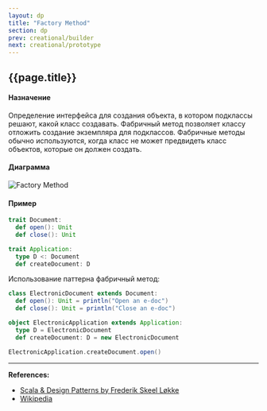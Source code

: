 ```yaml
---
layout: dp
title: "Factory Method"
section: dp
prev: creational/builder
next: creational/prototype
---
```


## {{page.title}}

#### Назначение

Определение интерфейса для создания объекта, в котором подклассы решают, какой класс создавать. 
Фабричный метод позволяет классу отложить создание экземпляра для подклассов.
Фабричные методы обычно используются, когда класс не может предвидеть класс объектов, которые он должен создать.

#### Диаграмма

![Factory Method](https://upload.wikimedia.org/wikipedia/ru/f/f0/FactoryMethodPattern.png)

#### Пример

```scala mdoc
trait Document:
  def open(): Unit
  def close(): Unit

trait Application:
  type D <: Document
  def createDocument: D
```

Использование паттерна фабричный метод:

```scala mdoc
class ElectronicDocument extends Document:
  def open(): Unit = println("Open an e-doc")
  def close(): Unit = println("Close an e-doc")

object ElectronicApplication extends Application:
  type D = ElectronicDocument
  def createDocument: D = new ElectronicDocument

ElectronicApplication.createDocument.open()
```


---

**References:**
- [Scala & Design Patterns by Frederik Skeel Løkke](https://www.scala-lang.org/old/sites/default/files/FrederikThesis.pdf)
- [Wikipedia](https://ru.wikipedia.org/wiki/%D0%A4%D0%B0%D0%B1%D1%80%D0%B8%D1%87%D0%BD%D1%8B%D0%B9_%D0%BC%D0%B5%D1%82%D0%BE%D0%B4_(%D1%88%D0%B0%D0%B1%D0%BB%D0%BE%D0%BD_%D0%BF%D1%80%D0%BE%D0%B5%D0%BA%D1%82%D0%B8%D1%80%D0%BE%D0%B2%D0%B0%D0%BD%D0%B8%D1%8F))
